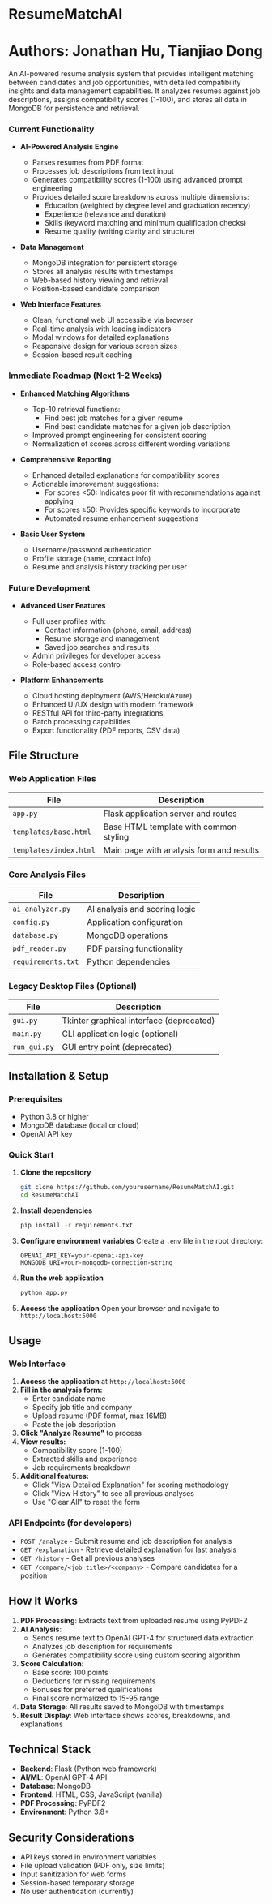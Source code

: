# ResumeMatchAI
# Authors: Jonathan Hu, Tianjiao Dong

An AI-powered resume analysis system that provides intelligent matching between candidates and job opportunities, with detailed compatibility insights and data management capabilities. It analyzes resumes against job descriptions, assigns compatibility scores (1-100), and stores all data in MongoDB for persistence and retrieval.

### Current Functionality
- **AI-Powered Analysis Engine**
  - Parses resumes from PDF format
  - Processes job descriptions from text input
  - Generates compatibility scores (1-100) using advanced prompt engineering
  - Provides detailed score breakdowns across multiple dimensions:
    - Education (weighted by degree level and graduation recency)
    - Experience (relevance and duration)
    - Skills (keyword matching and minimum qualification checks)
    - Resume quality (writing clarity and structure)

- **Data Management**
  - MongoDB integration for persistent storage
  - Stores all analysis results with timestamps
  - Web-based history viewing and retrieval
  - Position-based candidate comparison

- **Web Interface Features**
  - Clean, functional web UI accessible via browser
  - Real-time analysis with loading indicators
  - Modal windows for detailed explanations
  - Responsive design for various screen sizes
  - Session-based result caching

### Immediate Roadmap (Next 1-2 Weeks)
- **Enhanced Matching Algorithms**
  - Top-10 retrieval functions:
    - Find best job matches for a given resume
    - Find best candidate matches for a given job description
  - Improved prompt engineering for consistent scoring
  - Normalization of scores across different wording variations

- **Comprehensive Reporting**
  - Enhanced detailed explanations for compatibility scores
  - Actionable improvement suggestions:
    - For scores <50: Indicates poor fit with recommendations against applying
    - For scores ≥50: Provides specific keywords to incorporate
    - Automated resume enhancement suggestions

- **Basic User System**
  - Username/password authentication
  - Profile storage (name, contact info)
  - Resume and analysis history tracking per user

### Future Development
- **Advanced User Features**
  - Full user profiles with:
    - Contact information (phone, email, address)
    - Resume storage and management
    - Saved job searches and results
  - Admin privileges for developer access
  - Role-based access control

- **Platform Enhancements**
  - Cloud hosting deployment (AWS/Heroku/Azure)
  - Enhanced UI/UX design with modern framework
  - RESTful API for third-party integrations
  - Batch processing capabilities
  - Export functionality (PDF reports, CSV data)

## File Structure

### Web Application Files
| File                      | Description                                |
|---------------------------|--------------------------------------------|
| `app.py`                  | Flask application server and routes        |
| `templates/base.html`     | Base HTML template with common styling     |
| `templates/index.html`    | Main page with analysis form and results   |

### Core Analysis Files
| File                 | Description                          |
|----------------------|--------------------------------------|
| `ai_analyzer.py`     | AI analysis and scoring logic        |
| `config.py`          | Application configuration            |
| `database.py`        | MongoDB operations                   |
| `pdf_reader.py`      | PDF parsing functionality            |
| `requirements.txt`   | Python dependencies                  |

### Legacy Desktop Files (Optional)
| File                 | Description                          |
|----------------------|--------------------------------------|
| `gui.py`             | Tkinter graphical interface (deprecated) |
| `main.py`            | CLI application logic (optional)     |
| `run_gui.py`         | GUI entry point (deprecated)         |


## Installation & Setup

### Prerequisites
- Python 3.8 or higher
- MongoDB database (local or cloud)
- OpenAI API key

### Quick Start

1. **Clone the repository**
   ```bash
   git clone https://github.com/yourusername/ResumeMatchAI.git
   cd ResumeMatchAI
   ```

2. **Install dependencies**
   ```bash
   pip install -r requirements.txt
   ```

3. **Configure environment variables**
   Create a `.env` file in the root directory:
   ```
   OPENAI_API_KEY=your-openai-api-key
   MONGODB_URI=your-mongodb-connection-string
   ```

4. **Run the web application**
   ```bash
   python app.py
   ```

5. **Access the application**
   Open your browser and navigate to `http://localhost:5000`

## Usage

### Web Interface
1. **Access the application** at `http://localhost:5000`
2. **Fill in the analysis form:**
   - Enter candidate name
   - Specify job title and company
   - Upload resume (PDF format, max 16MB)
   - Paste the job description
3. **Click "Analyze Resume"** to process
4. **View results:**
   - Compatibility score (1-100)
   - Extracted skills and experience
   - Job requirements breakdown
5. **Additional features:**
   - Click "View Detailed Explanation" for scoring methodology
   - Click "View History" to see all previous analyses
   - Use "Clear All" to reset the form

### API Endpoints (for developers)
- `POST /analyze` - Submit resume and job description for analysis
- `GET /explanation` - Retrieve detailed explanation for last analysis
- `GET /history` - Get all previous analyses
- `GET /compare/<job_title>/<company>` - Compare candidates for a position

## How It Works
1. **PDF Processing**: Extracts text from uploaded resume using PyPDF2
2. **AI Analysis**: 
   - Sends resume text to OpenAI GPT-4 for structured data extraction
   - Analyzes job description for requirements
   - Generates compatibility score using custom scoring algorithm
3. **Score Calculation**:
   - Base score: 100 points
   - Deductions for missing requirements
   - Bonuses for preferred qualifications
   - Final score normalized to 15-95 range
4. **Data Storage**: All results saved to MongoDB with timestamps
5. **Result Display**: Web interface shows scores, breakdowns, and explanations

## Technical Stack
- **Backend**: Flask (Python web framework)
- **AI/ML**: OpenAI GPT-4 API
- **Database**: MongoDB
- **Frontend**: HTML, CSS, JavaScript (vanilla)
- **PDF Processing**: PyPDF2
- **Environment**: Python 3.8+

## Security Considerations
- API keys stored in environment variables
- File upload validation (PDF only, size limits)
- Input sanitization for web forms
- Session-based temporary storage
- No user authentication (currently)
